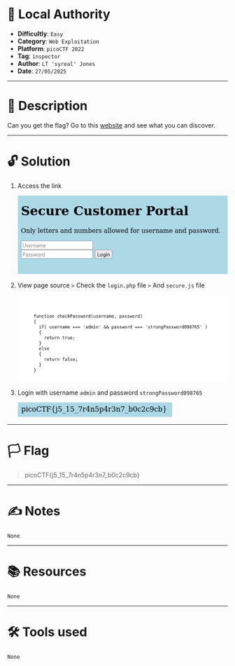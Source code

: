 # :briefcase: Local Authority

- **Difficultly**: `Easy`
- **Category**: `Web Exploitation`
- **Platform**: `picoCTF 2022`
- **Tag**: `inspector`
- **Author**: `LT 'syreal' Jones`
- **Date**: `27/05/2025`

---

# :pencil: Description

Can you get the flag? Go to this [website](https://play.picoctf.org/practice/challenge/278) and see what you can discover.

---

# :unlock: Solution

1. Access the link

    ![image1](images/image1.png)

2. View page source `>` Check the `login.php` file `>` And `secure.js` file

    ![image2](images/image2.png)

3. Login with username `admin` and password `strongPassword098765`

    ![image3](images/image3.png)

---

# :white_flag: Flag

>  picoCTF{j5_15_7r4n5p4r3n7_b0c2c9cb}

---

# :writing_hand: Notes

`None`

---

# :books: Resources

`None`

---

# :hammer_and_wrench: Tools used

`None`

